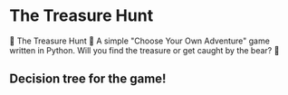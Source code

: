 # The Treasure Hunt
🌴 The Treasure Hunt 🌴 A simple "Choose Your Own Adventure" game written in Python. Will you find the treasure or get caught by the bear? 🐻

## Decision tree for the game!

